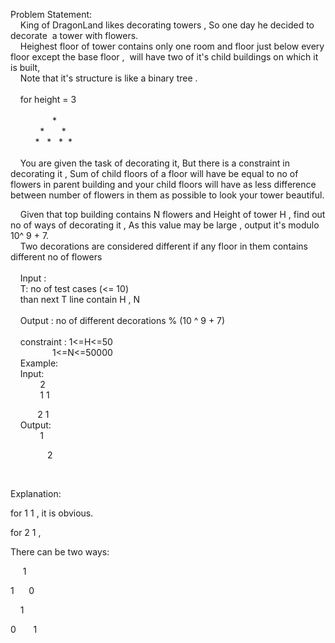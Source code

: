 <p>Problem Statement:<br>&nbsp;&nbsp; &nbsp;King of DragonLand likes decorating towers , So one day he decided to decorate&nbsp; a tower with flowers.<br>&nbsp;&nbsp; &nbsp;Heighest floor of tower contains only one room and floor just below every floor except the base floor ,&nbsp; will have two of it's child buildings on which it is built,<br>&nbsp;&nbsp; &nbsp;Note that it's structure is like a binary tree .<br>&nbsp;&nbsp; &nbsp;<br>&nbsp;&nbsp; &nbsp;for height = 3 &nbsp; &nbsp;<br>&nbsp;&nbsp; &nbsp;<br>&nbsp; &nbsp; &nbsp; &nbsp; &nbsp; &nbsp; &nbsp; &nbsp; &nbsp;*<br>&nbsp;&nbsp; &nbsp;&nbsp;&nbsp; &nbsp;&nbsp;&nbsp;&nbsp; *&nbsp;&nbsp;&nbsp;&nbsp;&nbsp;&nbsp; *<br>&nbsp;&nbsp; &nbsp;&nbsp;&nbsp; &nbsp;&nbsp; *&nbsp;&nbsp; *&nbsp;&nbsp; *&nbsp; *<br>&nbsp;&nbsp; &nbsp;<br>&nbsp;&nbsp; &nbsp;You are given the task of decorating it, But there is a constraint in decorating it , Sum of child floors of a floor will have be equal to no of flowers in parent building and&nbsp;your child floors will have as less difference between number of flowers in them as possible to look your tower beautiful.</p>
<p>&nbsp;&nbsp; &nbsp;Given that top building contains N flowers and Height of tower H , find out no of ways of decorating it , As this value may be large , output it's modulo 10^ 9 + 7.<br>&nbsp;&nbsp; &nbsp;Two decorations are considered different if any floor in them contains different no of flowers<br>&nbsp;&nbsp; &nbsp;<br>&nbsp;&nbsp; &nbsp;Input : <br>&nbsp;&nbsp; &nbsp;T: no of test cases (&lt;= 10)<br>&nbsp;&nbsp; &nbsp;than next T line contain H , N<br>&nbsp;&nbsp; &nbsp;<br>&nbsp;&nbsp; &nbsp;Output : no of different decorations % (10 ^ 9 + 7)<br>&nbsp;&nbsp; &nbsp;<br>&nbsp;&nbsp; &nbsp;constraint : 1&lt;=H&lt;=50<br>&nbsp;&nbsp; &nbsp;&nbsp;&nbsp;&nbsp;&nbsp;&nbsp;&nbsp;&nbsp;&nbsp;&nbsp;&nbsp;&nbsp;&nbsp; 1&lt;=N&lt;=50000<br>&nbsp;&nbsp; &nbsp;Example:<br>&nbsp;&nbsp; &nbsp;Input:<br>&nbsp; &nbsp; &nbsp; &nbsp; &nbsp; &nbsp; 2<br>&nbsp;&nbsp; &nbsp;&nbsp;&nbsp;&nbsp;&nbsp;&nbsp;&nbsp;&nbsp; 1 1</p>
<p>&nbsp; &nbsp; &nbsp; &nbsp; &nbsp; &nbsp;2 1<br>&nbsp;&nbsp; &nbsp;Output:<br>&nbsp;&nbsp; &nbsp;&nbsp;&nbsp;&nbsp;&nbsp;&nbsp;&nbsp;&nbsp; 1</p>
<p>&nbsp; &nbsp; &nbsp; &nbsp; &nbsp; &nbsp; &nbsp; &nbsp;2</p>
<p>&nbsp;</p>
<p>Explanation:</p>
<p>for 1 1 , it is obvious.</p>
<p>for 2 1 ,</p>
<p>There can be two ways:&nbsp;</p>
<p>&nbsp; &nbsp; &nbsp;1</p>
<p>1 &nbsp; &nbsp; &nbsp;0</p>
<p>&nbsp; &nbsp; 1</p>
<p>0 &nbsp; &nbsp; &nbsp; 1</p>